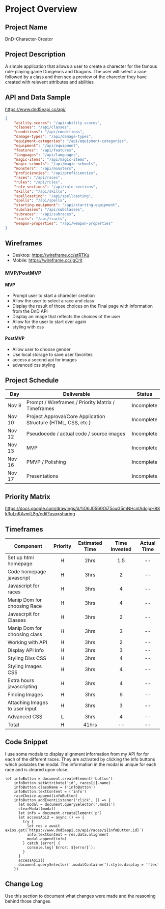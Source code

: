 # Project Overview

## Project Name

DnD-Character-Creator

## Project Description

A simple application that allows a user to create a charecter for the famous role-playing game Dungeons and Dragons.  The user will select a race followed by a class and then see a preview of the charecter they have created with relevent attributes and abilities

## API and Data Sample

https://www.dnd5eapi.co/api/
```JSON
{
    "ability-scores": "/api/ability-scores",
    "classes": "/api/classes",
    "conditions": "/api/conditions",
    "damage-types": "/api/damage-types",
    "equipment-categories": "/api/equipment-categories",
    "equipment": "/api/equipment",
    "features": "/api/features",
    "languages": "/api/languages",
    "magic-items": "/api/magic-items",
    "magic-schools": "/api/magic-schools",
    "monsters": "/api/monsters",
    "proficiencies": "/api/proficiencies",
    "races": "/api/races",
    "rules": "/api/rules",
    "rule-sections": "/api/rule-sections",
    "skills": "/api/skills",
    "spellcasting": "/api/spellcasting",
    "spells": "/api/spells",
    "starting-equipment": "/api/starting-equipment",
    "subclasses": "/api/subclasses",
    "subraces": "/api/subraces",
    "traits": "/api/traits",
    "weapon-properties": "/api/weapon-properties"
}
```

## Wireframes

- Desktop: https://wireframe.cc/etRTKu
- Mobile: https://wireframe.cc/IgCrit

### MVP/PostMVP

#### MVP 

- Prompt user to start a charecter creation 
- Allow the user to select a race and class
- Display the result of those choices on the Final page with information from the DnD API
- Display an image that reflects the choices of the user
- Allow for the user to start over again
- styling with css

#### PostMVP  

- Allow user to choose gender
- Use local storage to save user favorites
- access a second api for images
- advanced css styling

## Project Schedule

|  Day | Deliverable | Status
|---|---| ---|
|Nov 9| Prompt / Wireframes / Priority Matrix / Timeframes | Incomplete
|Nov 10| Project Approval/Core Application Structure (HTML, CSS, etc.) | Incomplete
|Nov 12| Pseudocode / actual code / source images | Incomplete
|Nov 13| MVP | Incomplete
|Nov 16| PMVP / Polishing | Incomplete
|Nov 17| Presentations | Incomplete

## Priority Matrix

https://docs.google.com/drawings/d/1iO6J0560OiZ5ouG5mNHcnIAdojgH88kRoLnKAvmlL8g/edit?usp=sharing

## Timeframes

| Component | Priority | Estimated Time | Time Invested | Actual Time |
| --- | :---: |  :---: | :---: | :---: |
| Set up html homepage| H | 2hrs| 1.5 | -- |
|Code homepage javascript| H | 3hrs| 2 | -- |
|Javascript for races| H | 3hrs| 4 | -- |
|Manip Dom for choosing Race| H | 3hrs| 4 | -- |
|Javascrpit for Classes| H | 3hrs| 2 | -- |
|Manip Dom for choosing class| H | 3hrs| 3 | -- |
|Working with API| H | 3hrs| 2 | -- |
|Display API info| H | 3hrs| 3 | -- |
|Styling Divs CSS| H | 3hrs| 4 | -- |
|Styling Images CSS| H | 3hrs| 4| -- |
| Extra hours javascripting | H | 3hrs| 4 | -- |
| Finding Images | H | 3hrs| 6 | -- |
| Attaching Images to user input | H | 3hrs| 3 | -- |
| Advanced CSS | L | 3hrs| 4 | -- |
| Total | H | 41hrs| -- | -- |

## Code Snippet

I use some modals to display alignment information from my API for for each of the different races. They are activated by clicking the info buttons which polulates the modal.  The information in the modal is unique for each race and is cleared upon close.

```
let infoButton = document.createElement('button')
    infoButton.setAttribute('id', races[i].name)
    infoButton.className = ('infoButton')
    infoButton.textContent = ('info')
    raceChoice.append(infoButton)
    infoButton.addEventListener('click', () => {
      let modal = document.querySelector('.modal')
      clearModal(modal)
      let info = document.createElement('p')
      let accessApi2 = async () => {
        try {
          let res = await axios.get(`https://www.dnd5eapi.co/api/races/${infoButton.id}`)
          info.textContent = res.data.alignment
          modal.append(info)      
        } catch (error) {
          console.log(`Error: ${error}`);
        }
      }
      accessApi2()
      document.querySelector('.modalContainer').style.display = 'flex'
    })
```

## Change Log
 Use this section to document what changes were made and the reasoning behind those changes.  
